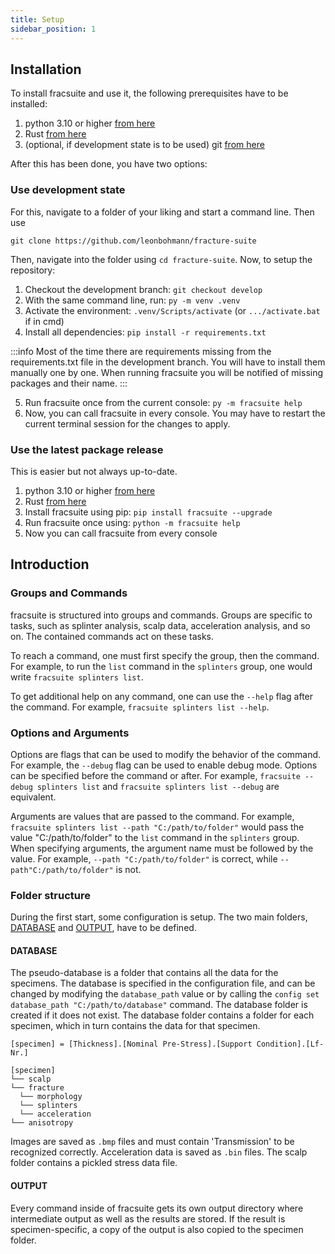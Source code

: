 ```yaml
---
title: Setup
sidebar_position: 1
---
```

## Installation

To install fracsuite and use it, the following prerequisites have to be installed:

1. python 3.10 or higher [from here](https://www.python.org/downloads/)
2. Rust [from here](www.rustup.rs)
3. (optional, if development state is to be used) git [from here](https://git-scm.com/downloads)

After this has been done, you have two options:

### Use development state

For this, navigate to a folder of your liking and start a command line. Then use

```
git clone https://github.com/leonbohmann/fracture-suite
```

Then, navigate into the folder using `cd fracture-suite`. Now, to setup the repository:

1. Checkout the development branch: `git checkout develop`
2. With the same command line, run: `py -m venv .venv`
3. Activate the environment: `.venv/Scripts/activate` (or `.../activate.bat` if in cmd)
4. Install all dependencies: `pip install -r requirements.txt` 

:::info
Most of the time there are requirements missing from the requirements.txt file in the development branch. You will have to install them manually one by one. When running fracsuite you will be notified of missing packages and their name.
:::

5. Run fracsuite once from the current console: `py -m fracsuite help`
6. Now, you can call fracsuite in every console. You may have to restart the current terminal session for the changes to apply.

### Use the latest package release

This is easier but not always up-to-date. 

1. python 3.10 or higher [from here](https://www.python.org/downloads/)
2. Rust [from here](https://www.rustup.rs)
3. Install fracsuite using pip: `pip install fracsuite --upgrade`
4. Run fracsuite once using: `python -m fracsuite help`
5. Now you can call fracsuite from every console

## Introduction

### Groups and Commands
fracsuite is structured into groups and commands. Groups are specific to tasks, such as splinter analysis, scalp data, acceleration analysis, and so on. The contained commands act on these tasks.

To reach a command, one must first specify the group, then the command. For example, to run the `list` command in the `splinters` group, one would write `fracsuite splinters list`.

To get additional help on any command, one can use the `--help` flag after the command. For example, `fracsuite splinters list --help`.
   
### Options and Arguments
Options are flags that can be used to modify the behavior of the command. For example, the `--debug` flag can be used to enable debug mode. Options can be specified before the command or after.
For example, `fracsuite --debug splinters list` and `fracsuite splinters list --debug` are equivalent.

Arguments are values that are passed to the command. For example, `fracsuite splinters list --path "C:/path/to/folder"` would pass the value "C:/path/to/folder" to the `list` command in the `splinters` group.
When specifying arguments, the argument name must be followed by the value. For example, `--path "C:/path/to/folder"` is correct, while `--path"C:/path/to/folder"` is not.
    

### Folder structure
During the first start, some configuration is setup. The two main folders, [DATABASE](#database) and [OUTPUT](#output), have to be defined.

#### DATABASE
The pseudo-database is a folder that contains all the data for the specimens. The database is specified in the configuration file, and can be changed by modifying the `database_path` value or by calling the `config set database_path "C:/path/to/database"` command. The database folder is created if it does not exist. The database folder contains a folder for each specimen, which in turn contains the data for that specimen.     

```
[specimen] = [Thickness].[Nominal Pre-Stress].[Support Condition].[Lf-Nr.]
```


```
[specimen]
└── scalp
└── fracture
  └── morphology
  └── splinters
  └── acceleration
└── anisotropy
```

Images are saved as `.bmp` files and must contain 'Transmission' to be recognized correctly. Acceleration data is saved as `.bin` files. The scalp folder contains a pickled stress data file.
    

#### OUTPUT

Every command inside of fracsuite gets its own output directory where intermediate output as well as the results are stored. If the result is specimen-specific, a copy of the output is also copied to the specimen folder.